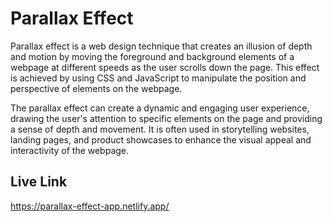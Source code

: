 # Parallax Effect 
Parallax effect is a web design technique that creates an illusion of depth and motion by moving the foreground and background elements of a webpage at different speeds as the user scrolls down the page. This effect is achieved by using CSS and JavaScript to manipulate the position and perspective of elements on the webpage.

The parallax effect can create a dynamic and engaging user experience, drawing the user's attention to specific elements on the page and providing a sense of depth and movement. It is often used in storytelling websites, landing pages, and product showcases to enhance the visual appeal and interactivity of the webpage.

## Live Link 
https://parallax-effect-app.netlify.app/
